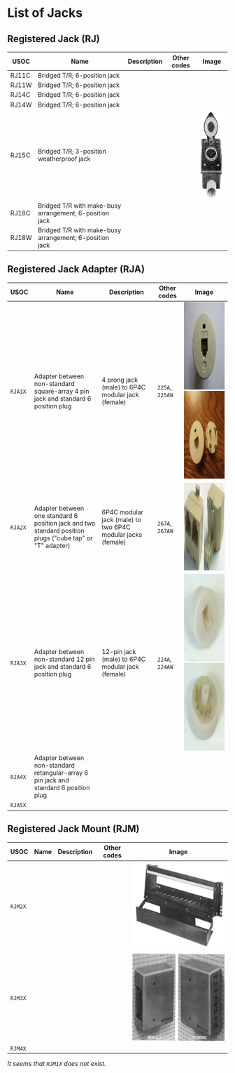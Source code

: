 # List of Jacks

## Registered Jack (RJ)

| USOC | Name | Description | Other codes | Image |
| -- | -- | -- | -- | -- |
| RJ11C | Bridged T/R; 6-position jack |
| RJ11W | Bridged T/R; 6-position jack |
| RJ14C | Bridged T/R; 6-position jack |
| RJ14W | Bridged T/R; 6-position jack |
| RJ15C | Bridged T/R; 3-position weatherproof jack | | | <img alt="Image of RJ15C" height="200" src="images/RJ15C.png"> |
| RJ18C | Bridged T/R with make-busy arrangement; 6-position jack |
| RJ18W | Bridged T/R with make-busy arrangement; 6-position jack |

## Registered Jack Adapter (RJA)

| USOC | Name | Description | Other codes | Image |
| -- | -- | -- | -- | -- |
| `RJA1X` | Adapter between non-standard square-array 4 pin jack and standard 6 position plug | 4 prong jack (male) to 6P4C modular jack (female) | `225A`, `225AW` | <img alt="Image of RJA1X" height="200" src="images/RJA1X.png"> <img alt="Image of RJA1X (2)" height="200" src="images/RJA1X-side2.png"> |
| `RJA2X` | Adapter between one standard 6 position jack and two standard position plugs ("cube tap" or "T" adapter) | 6P4C modular jack (male) to two 6P4C modular jacks (female) | `267A`, `267AW` | <img alt="Image of RJA2X (Non Official)" height="200" src="images/RJA2X-nonOfficial.png"> |
| `RJA3X` | Adapter between non-standard 12 pin jack and standard 6 position plug | 12-pin jack (male) to 6P4C modular jack (female) | `224A`, `224AW` | <img alt="Image of RJA3X" height="200" src="images/RJA3X.png"> <img alt="Image of RJA3X (2)" height="200" src="images/RJA3X-side2.png"> |
| `RJA4X` | Adapter between non-standard retangular-array 6 pin jack and standard 6 position plug | |
| `RJA5X` | | |

## Registered Jack Mount (RJM)

| USOC | Name | Description | Other codes | Image |
| -- | -- | -- | -- | -- |
| `RJM2X` | | | | <img alt="Image of RJA2X" height="200" src="images/RJM2X.png"> |
| `RJM3X` | | | | <img alt="Image of RJA3X" height="200" src="images/RJM3X.png"> |
| `RJM4X` | | | | |

*It seems that `RJM1X` does not exist.*
